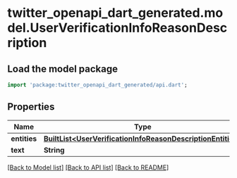 # twitter_openapi_dart_generated.model.UserVerificationInfoReasonDescription

## Load the model package
```dart
import 'package:twitter_openapi_dart_generated/api.dart';
```

## Properties
Name | Type | Description | Notes
------------ | ------------- | ------------- | -------------
**entities** | [**BuiltList&lt;UserVerificationInfoReasonDescriptionEntities&gt;**](UserVerificationInfoReasonDescriptionEntities.md) |  | 
**text** | **String** |  | 

[[Back to Model list]](../README.md#documentation-for-models) [[Back to API list]](../README.md#documentation-for-api-endpoints) [[Back to README]](../README.md)



